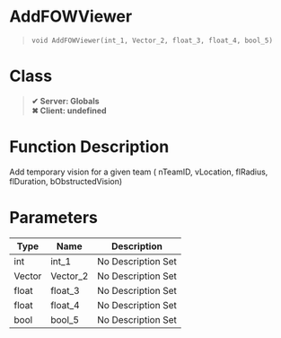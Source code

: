 # AddFOWViewer
> `void AddFOWViewer(int_1, Vector_2, float_3, float_4, bool_5)`
# Class
> __✔ Server: Globals__  
> __✖ Client: undefined__  
# Function Description
Add temporary vision for a given team ( nTeamID, vLocation, flRadius, flDuration, bObstructedVision)
# Parameters
Type|Name|Description
--|--|--
int|int_1|No Description Set
Vector|Vector_2|No Description Set
float|float_3|No Description Set
float|float_4|No Description Set
bool|bool_5|No Description Set
